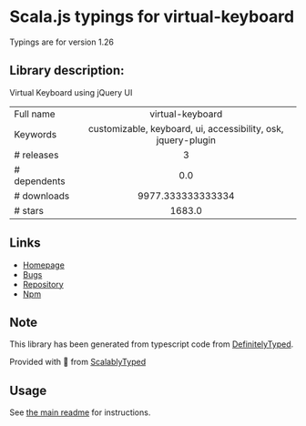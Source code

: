 
# Scala.js typings for virtual-keyboard

Typings are for version 1.26

## Library description:
Virtual Keyboard using jQuery UI

|                    |                 |
| ------------------ | :-------------: |
| Full name          | virtual-keyboard |
| Keywords           | customizable, keyboard, ui, accessibility, osk, jquery-plugin |
| # releases         | 3 |
| # dependents       | 0.0 |
| # downloads        | 9977.333333333334 |
| # stars            | 1683.0 |

## Links
- [Homepage](https://github.com/Mottie/Keyboard)
- [Bugs](https://github.com/Mottie/Keyboard/issues)
- [Repository](https://github.com/Mottie/keyboard)
- [Npm](https://www.npmjs.com/package/virtual-keyboard)
    


## Note
This library has been generated from typescript code from [DefinitelyTyped](https://definitelytyped.org).

Provided with :purple_heart: from [ScalablyTyped](https://github.com/oyvindberg/ScalablyTyped)

## Usage
See [the main readme](../../readme.md) for instructions.


